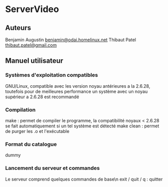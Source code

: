 # ServerVideo #

## Auteurs ##
Benjamin Augustin <benjamin@odai.homelinux.net>
Thibaut Patel <thibaut.patel@gmail.com>

## Manuel utilisateur ##

### Systèmes d'exploitation compatibles ###
GNU/Linux, compatible avec les version noyau antérieures a la 2.6.28, toutefois pour de meilleures performance un système avec un noyau supérieur a 2.6.28 est recommandé


### Compilation ###
make : permet de compiler le programme, la compatibilité noyaux < 2.6.28 se fait automatiquement si un tel système est détecté
make clean : permet de purger les .o et l'exécutable

### Format du catalogue ###
dummy

### Lancement du serveur et commandes ###
Le serveur comprend quelques commandes de base\n
exit / quit / q : quitter
